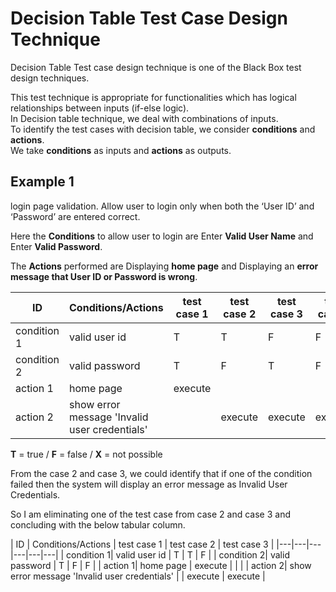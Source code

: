 # Decision Table Test Case Design Technique

Decision Table Test case design technique is one of the Black Box test design techniques.

This test technique is appropriate for functionalities which has logical relationships between inputs (if-else logic).  
In Decision table technique, we deal with combinations of inputs.  
To identify the test cases with decision table, we consider **conditions** and **actions**.  
We take **conditions** as inputs and **actions** as outputs.

## Example 1

login page validation. Allow user to login only when both the ‘User ID’ and ‘Password’ are entered correct.

Here the **Conditions** to allow user to login are Enter **Valid User Name** and Enter **Valid Password**.

The **Actions** performed are Displaying **home page** and Displaying an **error message that User ID or Password is wrong**.


| ID | Conditions/Actions | test case 1 | test case 2 | test case 3 | test case 4 |
|---|---|---|---|---|---|
| condition 1| valid user id | T | T | F | F |
| condition 2| valid password | T | F | T | F |
| action 1| home page | execute | | | |
| action 2| show error message 'Invalid user credentials' | | execute  | execute  | execute |


**T** = true / **F** = false / **X** = not possible 

From the case 2 and case 3, we could identify that if one of the condition failed then the system will display an error message as Invalid User Credentials.

So I am eliminating one of the test case from case 2 and case 3 and concluding with the below tabular column.

| ID | Conditions/Actions | test case 1 | test case 2 | test case 3 |
|---|---|---|---|---|---|
| condition 1| valid user id | T | T | F |
| condition 2| valid password | T | F | F |
| action 1| home page | execute | | |
| action 2| show error message 'Invalid user credentials' | | execute  | execute  |